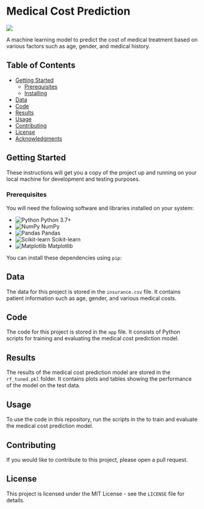 # Medical Cost Prediction

![](https://github.com/jiviteshoo7/medical-cost-prediction/raw/master/img/logo.png)

A machine learning model to predict the cost of medical treatment based on various factors such as age, gender, and medical history.

## Table of Contents

- [Getting Started](#getting-started)
  - [Prerequisites](#prerequisites)
  - [Installing](#installing)
- [Data](#data)
- [Code](#code)
- [Results](#results)
- [Usage](#usage)
- [Contributing](#contributing)
- [License](#license)
- [Acknowledgments](#acknowledgments)

## Getting Started

These instructions will get you a copy of the project up and running on your local machine for development and testing purposes.

### Prerequisites

You will need the following software and libraries installed on your system:

* ![Python](https://www.python.org/static/img/python-logo.png) Python 3.7+
* ![NumPy](https://numpy.org/images/logo.svg) NumPy
* ![Pandas](https://pandas.pydata.org/static/img/pandas_white.svg) Pandas
* ![Scikit-learn](https://scikit-learn.org/stable/_static/scikit-learn-logo-small.png) Scikit-learn
* ![Matplotlib](https://matplotlib.org/_static/images/logo2.svg) Matplotlib

You can install these dependencies using `pip`:


## Data

The data for this project is stored in the `insurance.csv` file. It contains patient information such as age, gender, and various medical costs.

## Code

The code for this project is stored in the `app` file. It consists of Python scripts for training and evaluating the medical cost prediction model.

## Results

The results of the medical cost prediction model are stored in the `rf_tuned.pkl` folder. It contains plots and tables showing the performance of the model on the test data.

## Usage

To use the code in this repository, run the scripts in the to train and evaluate the medical cost prediction model.

## Contributing

If you would like to contribute to this project, please open a pull request.

## License

This project is licensed under the MIT License - see the `LICENSE` file for details.


